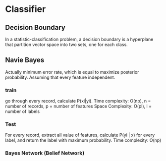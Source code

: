 # Classifier

## Decision Boundary
In a statistic-classification problem, a decision boundary is a hyperplane that partition vector space into two sets, one for each class.

## Navie Bayes
Actually minimum error rate, which is equal to maximize posterior probability. Assuming that every feature independent.

### train
go through every record, calculate P(xi|yi).
Time complexity: O(np), n = number of records, p = number of features
Space Complexity: O(pl), l = number of labels

### Test
For every record, extract all value of features, calculate P(yi | x) for every label, and return the label with maximum probability.
Time complexity: O(np)


### Bayes Network (Belief Network)


